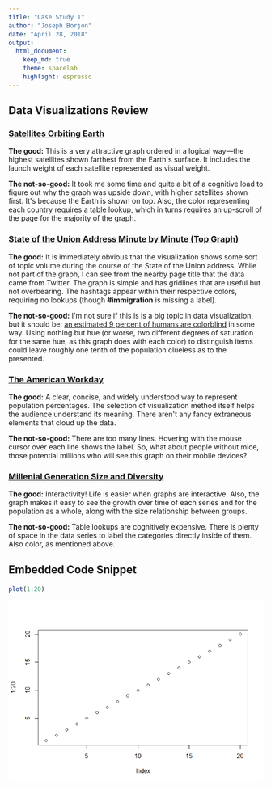 ```yaml
---
title: "Case Study 1"
author: "Joseph Borjon"
date: "April 28, 2018"
output:
  html_document:
    keep_md: true
    theme: spacelab
    highlight: espresso
---
```


## Data Visualizations Review

### [Satellites Orbiting Earth](https://qz.com/296941/interactive-graphic-every-active-satellite-orbiting-earth)

**The good:** This is a very attractive graph ordered in a logical way—the highest satellites shown farthest from the Earth's surface. It includes the launch weight of each satellite represented as visual weight. 

**The not-so-good:** It took me some time and quite a bit of a cognitive load to figure out why the graph was upside down, with higher satellites shown first. It's because the Earth is shown on top. Also, the color representing each country requires a table lookup, which in turns requires an up-scroll of the page for the majority of the graph.

### [State of the Union Address Minute by Minute (Top Graph)](http://twitter.github.io/interactive/sotu2014/#p1)

**The good:** It is immediately obvious that the visualization shows some sort of topic volume during the course of the State of the Union address. While not part of the graph, I can see from the nearby page title that the data came from Twitter. The graph is simple and has gridlines that are useful but not overbearing. The hashtags appear within their respective colors, requiring no lookups (though **#immigration** is missing a label).

**The not-so-good:** I'm not sure if this is is a big topic in data visualization, but it should be: [an estimated 9 percent of humans are colorblind](https://en.wikipedia.org/wiki/Color_blindness) in some way. Using nothing but hue (or worse, two different degrees of saturation for the same hue, as this graph does with each color) to distinguish items could leave roughly one tenth of the population clueless as to the presented.

### [The American Workday](https://www.npr.org/sections/money/2014/08/27/343415569/whos-in-the-office-the-american-workday-in-one-graph?/templates/story/story_php=)

**The good:** A clear, concise, and widely understood way to represent population percentages. The selection of visualization method itself helps the audience understand its meaning. There aren't any fancy extraneous elements that cloud up the data.

**The not-so-good:** There are too many lines. Hovering with the mouse cursor over each line shows the label. So, what about people without mice, those potential millions who will see this graph on their mobile devices?

### [Millenial Generation Size and Diversity](http://money.cnn.com/interactive/economy/diversity-millennials-boomers/)

**The good:** Interactivity! Life is easier when graphs are interactive. Also, the graph makes it easy to see the growth over time of each series and for the population as a whole, along with the size relationship between groups.

**The not-so-good:** Table lookups are cognitively expensive. There is plenty of space in the data series to label the categories directly inside of them. Also color, as mentioned above.

## Embedded Code Snippet


```r
plot(1:20)
```

![](case-study-1_files/figure-html/unnamed-chunk-1-1.png)<!-- -->

